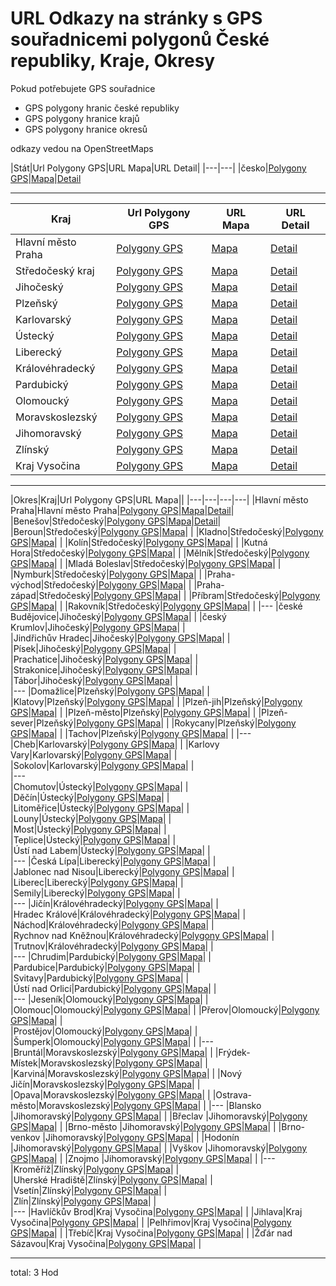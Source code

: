 ﻿# URL Odkazy na stránky s GPS souřadnicemi polygonů České republiky, Kraje, Okresy

Pokud potřebujete GPS souřadnice 
- GPS polygony hranic české republiky
- GPS polygony hranice krajů
- GPS polygony hranice okresů

odkazy vedou na OpenStreetMaps

|Stát|Url Polygony GPS|URL Mapa|URL Detail|
|---|---|
|česko|[Polygony GPS](http://polygons.openstreetmap.fr/?id=51684)|[Mapa](https://www.openstreetmap.org/relation/51684)|[Detail](https://nominatim.openstreetmap.org/details.php?place_id=177952260)

---

|Kraj|Url Polygony GPS|URL Mapa|URL Detail|
|---|---|---|---|
|Hlavní město Praha|[Polygony GPS](http://polygons.openstreetmap.fr/?id=435514)|[Mapa](https://www.openstreetmap.org/relation/435514)|[Detail](https://nominatim.openstreetmap.org/details.php?place_id=177917119)
|Středočeský kraj|[Polygony GPS](http://polygons.openstreetmap.fr/?id=442397)|[Mapa](https://www.openstreetmap.org/relation/442397)|[Detail](https://nominatim.openstreetmap.org/details.php?place_id=178024858)
|Jihočeský|[Polygony GPS](http://polygons.openstreetmap.fr/?id=442321)|[Mapa](https://www.openstreetmap.org/relation/442321)|[Detail](https://nominatim.openstreetmap.org/details.php?place_id=179373459)
|Plzeňský|[Polygony GPS](http://polygons.openstreetmap.fr/?id=442466)|[Mapa](https://www.openstreetmap.org/relation/442466)|[Detail](https://nominatim.openstreetmap.org/details.php?place_id=179360573)
|Karlovarský|[Polygony GPS](http://polygons.openstreetmap.fr/?id=442314)|[Mapa](https://www.openstreetmap.org/relation/442314)|[Detail](https://nominatim.openstreetmap.org/details.php?place_id=178354952)
|Ústecký|[Polygony GPS](http://polygons.openstreetmap.fr/?id=442452)|[Mapa](https://www.openstreetmap.org/relation/442452)|[Detail](https://nominatim.openstreetmap.org/details.php?place_id=179458721)
|Liberecký|[Polygony GPS](http://polygons.openstreetmap.fr/?id=442455	)|[Mapa](https://www.openstreetmap.org/relation/442455)|[Detail](https://nominatim.openstreetmap.org/details.php?place_id=178758908)
|Královéhradecký|[Polygony GPS](http://polygons.openstreetmap.fr/?id=442463)|[Mapa](https://www.openstreetmap.org/relation/442463)|[Detail](https://nominatim.openstreetmap.org/details.php?place_id=177957730)
|Pardubický|[Polygony GPS](http://polygons.openstreetmap.fr/?id=442460)|[Mapa](https://www.openstreetmap.org/relation/442460)|[Detail](https://nominatim.openstreetmap.org/details.php?place_id=179458608)
|Olomoucký|[Polygony GPS](http://polygons.openstreetmap.fr/?id=442459)|[Mapa](https://www.openstreetmap.org/relation/442459)|[Detail](https://nominatim.openstreetmap.org/details.php?place_id=179849157)
|Moravskoslezský|[Polygony GPS](http://polygons.openstreetmap.fr/?id=442461)|[Mapa](https://www.openstreetmap.org/relation/442461)|[Detail](https://nominatim.openstreetmap.org/details.php?place_id=177960565)
|Jihomoravský|[Polygony GPS](http://polygons.openstreetmap.fr/?id=442311)|[Mapa](https://www.openstreetmap.org/relation/442311)|[Detail](https://nominatim.openstreetmap.org/details.php?place_id=177958106)
|Zlínský|[Polygony GPS](http://polygons.openstreetmap.fr/?id=442449)|[Mapa](https://www.openstreetmap.org/relation/442449)|[Detail](https://nominatim.openstreetmap.org/details.php?place_id=179252598)
|Kraj Vysočina|[Polygony GPS](http://polygons.openstreetmap.fr/?id=442453)|[Mapa](https://www.openstreetmap.org/relation/442453)|[Detail](https://nominatim.openstreetmap.org/details.php?place_id=177958294)



---


|Okres|Kraj|Url Polygony GPS|URL Mapa||
|---|---|---|---|
|Hlavní město Praha|Hlavní město Praha|[Polygony GPS](http://polygons.openstreetmap.fr/?id=439841)|[Mapa](https://www.openstreetmap.org/relation/439841)|[Detail](https://nominatim.openstreetmap.org/details.php?place_id=179928848)|
|Benešov|Středočeský|[Polygony GPS](http://polygons.openstreetmap.fr/?id=441521)|[Mapa](https://www.openstreetmap.org/relation/441521)|[Detail](https://nominatim.openstreetmap.org/details.php?place_id=179929929)|
|Beroun|Středočeský|[Polygony GPS](http://polygons.openstreetmap.fr/?id=442335)|[Mapa](https://www.openstreetmap.org/relation/442335)| |
|Kladno|Středočeský|[Polygony GPS](http://polygons.openstreetmap.fr/?id=441012)|[Mapa](https://www.openstreetmap.org/relation/441012)| |
|Kolín|Středočeský|[Polygony GPS](http://polygons.openstreetmap.fr/?id=441315)|[Mapa](https://www.openstreetmap.org/relation/441315)| |
|Kutná Hora|Středočeský|[Polygony GPS](http://polygons.openstreetmap.fr/?id=441861)|[Mapa](https://www.openstreetmap.org/relation/441861)| |
|Mělník|Středočeský|[Polygony GPS](http://polygons.openstreetmap.fr/?id=442362)|[Mapa](https://www.openstreetmap.org/relation/442362)| |
|Mladá Boleslav|Středočeský|[Polygony GPS](http://polygons.openstreetmap.fr/?id=441981)|[Mapa](https://www.openstreetmap.org/relation/441981)| |
|Nymburk|Středočeský|[Polygony GPS](http://polygons.openstreetmap.fr/?id=441570)|[Mapa](https://www.openstreetmap.org/relation/441570)| |
|Praha-východ|Středočeský|[Polygony GPS](http://polygons.openstreetmap.fr/?id=441584)|[Mapa](https://www.openstreetmap.org/relation/441584)| |
|Praha-západ|Středočeský|[Polygony GPS](http://polygons.openstreetmap.fr/?id=442269)|[Mapa](https://www.openstreetmap.org/relation/442269)| |
|Příbram|Středočeský|[Polygony GPS](http://polygons.openstreetmap.fr/?id=441434)|[Mapa](https://www.openstreetmap.org/relation/441434)| |
|Rakovník|Středočeský|[Polygony GPS](http://polygons.openstreetmap.fr/?id=442396)|[Mapa](https://www.openstreetmap.org/relation/442396)| |
|---
|české Budějovice|Jihočeský|[Polygony GPS](http://polygons.openstreetmap.fr/?id=441226)|[Mapa](https://www.openstreetmap.org/relation/441226)| |
|český Krumlov|Jihočeský|[Polygony GPS](http://polygons.openstreetmap.fr/?id=441576)|[Mapa](https://www.openstreetmap.org/relation/441576)| |	    	    
|Jindřichův Hradec|Jihočeský|[Polygony GPS](http://polygons.openstreetmap.fr/?id=441869)|[Mapa](https://www.openstreetmap.org/relation/441869)| |		    
|Písek|Jihočeský|[Polygony GPS](http://polygons.openstreetmap.fr/?id=441220)|[Mapa](https://www.openstreetmap.org/relation/441220)| |	            	    
|Prachatice|Jihočeský|[Polygony GPS](http://polygons.openstreetmap.fr/?id=441582)|[Mapa](https://www.openstreetmap.org/relation/441582)| |	        	    
|Strakonice|Jihočeský|[Polygony GPS](http://polygons.openstreetmap.fr/?id=442320)|[Mapa](https://www.openstreetmap.org/relation/442320)| |          	    
|Tábor|Jihočeský|[Polygony GPS](http://polygons.openstreetmap.fr/?id=441914)|[Mapa](https://www.openstreetmap.org/relation/441914)| |              	    
|---
|Domažlice|Plzeňský|[Polygony GPS](http://polygons.openstreetmap.fr/?id=441864)|[Mapa](https://www.openstreetmap.org/relation/441864)| |
|Klatovy|Plzeňský|[Polygony GPS](http://polygons.openstreetmap.fr/?id=442419)|[Mapa](https://www.openstreetmap.org/relation/442419)| |
|Plzeň-jih|Plzeňský|[Polygony GPS](http://polygons.openstreetmap.fr/?id=442271)|[Mapa](https://www.openstreetmap.org/relation/442271)| |
|Plzeň-město|Plzeňský|[Polygony GPS](http://polygons.openstreetmap.fr/?id=442399)|[Mapa](https://www.openstreetmap.org/relation/442399)| |
|Plzeň-sever|Plzeňský|[Polygony GPS](http://polygons.openstreetmap.fr/?id=442415)|[Mapa](https://www.openstreetmap.org/relation/442415)| |
|Rokycany|Plzeňský|[Polygony GPS](http://polygons.openstreetmap.fr/?id=441451)|[Mapa](https://www.openstreetmap.org/relation/441451)| |
|Tachov|Plzeňský|[Polygony GPS](http://polygons.openstreetmap.fr/?id=441448)|[Mapa](https://www.openstreetmap.org/relation/441448)| |
|---
|Cheb|Karlovarský|[Polygony GPS](http://polygons.openstreetmap.fr/?id=441990)|[Mapa](https://www.openstreetmap.org/relation/441990)| |
|Karlovy Vary|Karlovarský|[Polygony GPS](http://polygons.openstreetmap.fr/?id=440798)|[Mapa](https://www.openstreetmap.org/relation/440798)| |	
|Sokolov|Karlovarský|[Polygony GPS](http://polygons.openstreetmap.fr/?id=442313)|[Mapa](https://www.openstreetmap.org/relation/442313)| |	   
|---                
|Chomutov|Ústecký|[Polygony GPS](http://polygons.openstreetmap.fr/?id=441437)|[Mapa](https://www.openstreetmap.org/relation/441437)| |	   
|Děčín|Ústecký|[Polygony GPS](http://polygons.openstreetmap.fr/?id=441155)|[Mapa](https://www.openstreetmap.org/relation/441155)| |	   
|Litoměřice|Ústecký|[Polygony GPS](http://polygons.openstreetmap.fr/?id=442420)|[Mapa](https://www.openstreetmap.org/relation/442420)| |	   
|Louny|Ústecký|[Polygony GPS](http://polygons.openstreetmap.fr/?id=441333)|[Mapa](https://www.openstreetmap.org/relation/441333)| |	   
|Most|Ústecký|[Polygony GPS](http://polygons.openstreetmap.fr/?id=442417)|[Mapa](https://www.openstreetmap.org/relation/442417)| |	   
|Teplice|Ústecký|[Polygony GPS](http://polygons.openstreetmap.fr/?id=441318)|[Mapa](https://www.openstreetmap.org/relation/441318)| |	   
|Ústí nad Labem|Ústecký|[Polygony GPS](http://polygons.openstreetmap.fr/?id=442324)|[Mapa](https://www.openstreetmap.org/relation/442324)| |	   
|---
|Česká Lípa|Liberecký|[Polygony GPS](http://polygons.openstreetmap.fr/?id=441446)|[Mapa](https://www.openstreetmap.org/relation/441446)| |	   
|Jablonec nad Nisou|Liberecký|[Polygony GPS](http://polygons.openstreetmap.fr/?id=441190)|[Mapa](https://www.openstreetmap.org/relation/441190)| |	   
|Liberec|Liberecký|[Polygony GPS](http://polygons.openstreetmap.fr/?id=441329)|[Mapa](https://www.openstreetmap.org/relation/441329)| |	   
|Semily|Liberecký|[Polygony GPS](http://polygons.openstreetmap.fr/?id=442423)|[Mapa](https://www.openstreetmap.org/relation/442423)| |	   
|---
|Jičín|Královéhradecký|[Polygony GPS](http://polygons.openstreetmap.fr/?id=441917)|[Mapa](https://www.openstreetmap.org/relation/441917)| |	   
|Hradec Králové|Královéhradecký|[Polygony GPS](http://polygons.openstreetmap.fr/?id=441987)|[Mapa](https://www.openstreetmap.org/relation/441987)| |	   
|Náchod|Královéhradecký|[Polygony GPS](http://polygons.openstreetmap.fr/?id=441794)|[Mapa](https://www.openstreetmap.org/relation/441794)| |	   
|Rychnov nad Kněžnou|Královéhradecký|[Polygony GPS](http://polygons.openstreetmap.fr/?id=441223)|[Mapa](https://www.openstreetmap.org/relation/441223)| |	   
|Trutnov|Královéhradecký|[Polygony GPS](http://polygons.openstreetmap.fr/?id=442413)|[Mapa](https://www.openstreetmap.org/relation/442413)| |	   
|---
|Chrudim|Pardubický|[Polygony GPS](http://polygons.openstreetmap.fr/?id=441441)|[Mapa](https://www.openstreetmap.org/relation/441441)| |	   
|Pardubice|Pardubický|[Polygony GPS](http://polygons.openstreetmap.fr/?id=441234)|[Mapa](https://www.openstreetmap.org/relation/441234)| |	   
|Svitavy|Pardubický|[Polygony GPS](http://polygons.openstreetmap.fr/?id=441911)|[Mapa](https://www.openstreetmap.org/relation/441911)| |	   
|Ústí nad Orlicí|Pardubický|[Polygony GPS](http://polygons.openstreetmap.fr/?id=441218)|[Mapa](https://www.openstreetmap.org/relation/441218)| |	   
|---
|Jeseník|Olomoucký|[Polygony GPS](http://polygons.openstreetmap.fr/?id=440926)|[Mapa](https://www.openstreetmap.org/relation/440926)| |	
|Olomouc|Olomoucký|[Polygony GPS](http://polygons.openstreetmap.fr/?id=441579)|[Mapa](https://www.openstreetmap.org/relation/441579)| |	
|Přerov|Olomoucký|[Polygony GPS](http://polygons.openstreetmap.fr/?id=441573)|[Mapa](https://www.openstreetmap.org/relation/441573)| |	
|Prostějov|Olomoucký|[Polygony GPS](http://polygons.openstreetmap.fr/?id=441197)|[Mapa](https://www.openstreetmap.org/relation/441197)| |	
|Šumperk|Olomoucký|[Polygony GPS](http://polygons.openstreetmap.fr/?id=442318)|[Mapa](https://www.openstreetmap.org/relation/442318)| |	
|---
|Bruntál|Moravskoslezský|[Polygony GPS](http://polygons.openstreetmap.fr/?id=441193)|[Mapa](https://www.openstreetmap.org/relation/441193)| |
|Frýdek-Místek|Moravskoslezský|[Polygony GPS](http://polygons.openstreetmap.fr/?id=442412)|[Mapa](https://www.openstreetmap.org/relation/442412)| |
|Karviná|Moravskoslezský|[Polygony GPS](http://polygons.openstreetmap.fr/?id=441200)|[Mapa](https://www.openstreetmap.org/relation/441200)| |
|Nový Jičín|Moravskoslezský|[Polygony GPS](http://polygons.openstreetmap.fr/?id=441188)|[Mapa](https://www.openstreetmap.org/relation/441188)| |
|Opava|Moravskoslezský|[Polygony GPS](http://polygons.openstreetmap.fr/?id=442422)|[Mapa](https://www.openstreetmap.org/relation/442422)| |
|Ostrava-město|Moravskoslezský|[Polygony GPS](http://polygons.openstreetmap.fr/?id=435509)|[Mapa](https://www.openstreetmap.org/relation/435509)| |
|---
|Blansko	 |Jihomoravský|[Polygony GPS](http://polygons.openstreetmap.fr/?id=441793)|[Mapa](https://www.openstreetmap.org/relation/441793)| |
|Břeclav	 |Jihomoravský|[Polygony GPS](http://polygons.openstreetmap.fr/?id=442309)|[Mapa](https://www.openstreetmap.org/relation/442309)| |
|Brno-město	 |Jihomoravský|[Polygony GPS](http://polygons.openstreetmap.fr/?id=442273)|[Mapa](https://www.openstreetmap.org/relation/442273)| |
|Brno-venkov |Jihomoravský|[Polygony GPS](http://polygons.openstreetmap.fr/?id=442084)|[Mapa](https://www.openstreetmap.org/relation/442084)| |
|Hodonín	 |Jihomoravský|[Polygony GPS](http://polygons.openstreetmap.fr/?id=441151)|[Mapa](https://www.openstreetmap.org/relation/441151)| |
|Vyškov	     |Jihomoravský|[Polygony GPS](http://polygons.openstreetmap.fr/?id=442281)|[Mapa](https://www.openstreetmap.org/relation/442281)| |
|Znojmo	     |Jihomoravský|[Polygony GPS](http://polygons.openstreetmap.fr/?id=441326)|[Mapa](https://www.openstreetmap.org/relation/441326)| |
|---
|Kroměříž|Zlínský|[Polygony GPS](http://polygons.openstreetmap.fr/?id=442410)|[Mapa](https://www.openstreetmap.org/relation/442410)| |	
|Uherské Hradiště|Zlínský|[Polygony GPS](http://polygons.openstreetmap.fr/?id=442087)|[Mapa](https://www.openstreetmap.org/relation/442087)| |	
|Vsetín|Zlínský|[Polygony GPS](http://polygons.openstreetmap.fr/?id=442448)|[Mapa](https://www.openstreetmap.org/relation/442448)| |	
|Zlín|Zlínský|[Polygony GPS](http://polygons.openstreetmap.fr/?id=440923)|[Mapa](https://www.openstreetmap.org/relation/440923)| |	
|---
|Havlíčkův Brod|Kraj Vysočina|[Polygony GPS](http://polygons.openstreetmap.fr/?id=441984)|[Mapa](https://www.openstreetmap.org/relation/441984)| |
|Jihlava|Kraj Vysočina|[Polygony GPS](http://polygons.openstreetmap.fr/?id=441185)|[Mapa](https://www.openstreetmap.org/relation/441185)| |
|Pelhřimov|Kraj Vysočina|[Polygony GPS](http://polygons.openstreetmap.fr/?id=441102)|[Mapa](https://www.openstreetmap.org/relation/441102)| |
|Třebíč|Kraj Vysočina|[Polygony GPS](http://polygons.openstreetmap.fr/?id=442210)|[Mapa](https://www.openstreetmap.org/relation/442210)| |
|Žďár nad Sázavou|Kraj Vysočina|[Polygony GPS](http://polygons.openstreetmap.fr/?id=441749)|[Mapa](https://www.openstreetmap.org/relation/441749)| |

---
total: 3 Hod 
